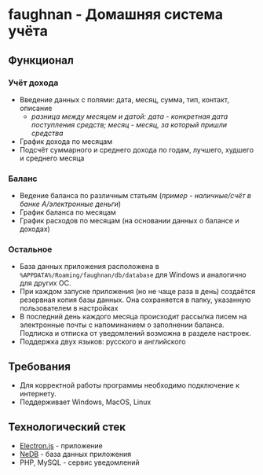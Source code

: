 # faughnan - Домашняя система учёта

## Функционал

### Учёт дохода

* Введение данных с полями: дата, месяц, сумма, тип, контакт, описание
    * *разница между месяцем и датой: дата - конкретная дата поступления средств; месяц - месяц, за который пришли средства*
* График дохода по месяцам
* Подсчёт суммарного и среднего дохода по годам, лучшего, худшего и среднего месяца

### Баланс
* Ведение баланса по различным статьям (*пример - наличные/счёт в банке А/электронные деньги*)
* График баланса по месяцам
* График расходов по месяцам (на основании данных о балансе и доходах)

### Остальное

* База данных приложения расположена в `%APPDATA%/Roaming/faughnan/db/database` для Windows и аналогично для других OC.
* При каждом запуске приложения (но не чаще раза в день) создаётся резервная копия базы данных. Она сохраняется в папку, указанную пользователем в настройках
* В последний день каждого месяца происходит рассылка писем на электронные почты с напоминанием о заполнении баланса. Подписка и отписка от уведомлений возможна в разделе настроек.
* Поддержка двух языков: русского и английского 

## Требования

* Для корректной работы программы необходимо подключение к интернету.
* Поддерживает Windows, MacOS, Linux

## Технологический стек
* [Electron.js](https://github.com/electron/electron) - приложение
* [NeDB](https://github.com/louischatriot/nedb) - база данных приложения
* PHP, MySQL - сервис уведомлений
